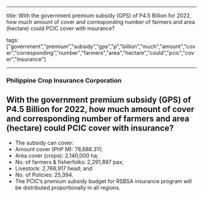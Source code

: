 
---

title: With the government premium subsidy (GPS) of P4.5 Billion for 2022, how much amount of cover and corresponding number of farmers and area (hectare) could PCIC cover with insurance?

tags: ["government","premium","subsidy","gps","p","billion","much","amount","cover","corresponding","number","farmers","area","hectare","could","pcic","cover","insurance"]

---

### Philippine Crop Insurance Corporation

## With the government premium subsidy (GPS) of P4.5 Billion for 2022, how much amount of cover and corresponding number of farmers and area (hectare) could PCIC cover with insurance?


 - The subsidy can cover: 
 - Amount cover (PhP M): 78,688.311;
 - Area cover (crops): 2,140,000 ha;
 - No. of farmers & fisherfolks: 2,291,897 pax;
 - Livestock: 2,766,917 head; and
 - No. of Policies: 25,394.
 - The PCIC’s premium subsidy budget for RSBSA insurance program will be distributed proportionally in all regions.
